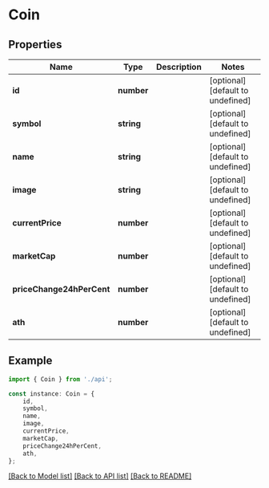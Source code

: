 # Coin


## Properties

Name | Type | Description | Notes
------------ | ------------- | ------------- | -------------
**id** | **number** |  | [optional] [default to undefined]
**symbol** | **string** |  | [optional] [default to undefined]
**name** | **string** |  | [optional] [default to undefined]
**image** | **string** |  | [optional] [default to undefined]
**currentPrice** | **number** |  | [optional] [default to undefined]
**marketCap** | **number** |  | [optional] [default to undefined]
**priceChange24hPerCent** | **number** |  | [optional] [default to undefined]
**ath** | **number** |  | [optional] [default to undefined]

## Example

```typescript
import { Coin } from './api';

const instance: Coin = {
    id,
    symbol,
    name,
    image,
    currentPrice,
    marketCap,
    priceChange24hPerCent,
    ath,
};
```

[[Back to Model list]](../README.md#documentation-for-models) [[Back to API list]](../README.md#documentation-for-api-endpoints) [[Back to README]](../README.md)
